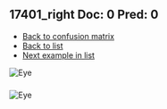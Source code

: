 ## 17401_right Doc: 0 Pred: 0
- [Back to confusion matrix](https://github.com/juliandewit/kaggle_retinopathy/blob/master/matrix.md)
- [Back to list](https://github.com/juliandewit/kaggle_retinopathy/blob/master/lists/00/list.md)
- [Next example in list](https://github.com/juliandewit/kaggle_retinopathy/blob/master/lists/00/17/1741_left.md)

![Eye](https://retinopaty.blob.core.windows.net/size1024/17401_right_0.jpeg)

### 

![Eye]()

